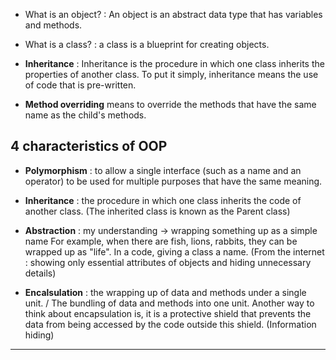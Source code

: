 * What is an object? : An object is an abstract data type that has variables and methods.
* What is a class? : a class is a blueprint for creating objects.

* **Inheritance** : Inheritance is the procedure in which one class inherits the properties of another class.
To put it simply, inheritance means the use of code that is pre-written.

* **Method overriding** means to override the methods that have the same name as the child's methods.

## 4 characteristics of OOP
* **Polymorphism** : to allow a single interface (such as a name and an operator) to be used for multiple purposes that have the same
meaning.

* **Inheritance** : the procedure in which one class inherits the code of another class. (The inherited class is known as the Parent class)

* **Abstraction** : my understanding -> wrapping something up as a simple name
For example, when there are fish, lions, rabbits, they can be wrapped up as "life". In a code, giving a class a name.
(From the internet : showing only essential attributes of objects and hiding unnecessary details)

* **Encalsulation** :  the wrapping up of data and methods under a single unit. / The bundling of data and methods into one unit.
Another way to think about encapsulation is, it is a protective shield that prevents the data from being accessed by the code outside this shield. (Information hiding)
-----
